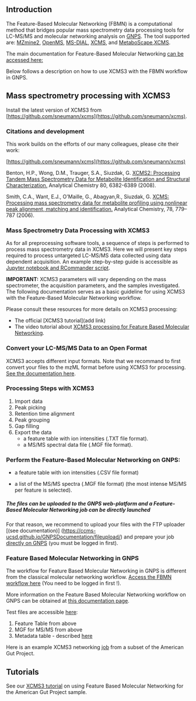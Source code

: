 ## Introduction

The Feature-Based Molecular Networking (FBMN) is a computational method that bridges popular mass spectrometry data processing tools for LC-MS/MS and molecular networking analysis on [GNPS](http://gnps.ucsd.edu). The tool supported are: [MZmine2](featurebasedmolecularnetworking-with-mzmine2), [OpenMS](featurebasedmolecularnetworking-with-OpenMS), [MS-DIAL](featurebasedmolecularnetworking-with-ms-dial), [XCMS](https://github.com/sneumann/xcms), and [MetaboScape](featurebasedmolecularnetworking-with-metaboscape),[XCMS](featurebasedmolecularnetworking-with-XCMS).

The main documentation for Feature-Based Molecular Networking [can be accessed here:](featurebasedmolecularnetworking)

Below follows a description on how to use XCMS3 with the FBMN workflow in GNPS.

## Mass spectrometry processing with XCMS3

Install the latest version of XCMS3 from [https://github.com/sneumann/xcms](https://github.com/sneumann/xcms).

### Citations and development

This work builds on the efforts of our many colleagues, please cite their work:

[https://github.com/sneumann/xcms](https://github.com/sneumann/xcms)

Benton, H.P., Wong, D.M., Trauger, S.A., Siuzdak, G. [XCMS2: Processing Tandem Mass Spectrometry Data for Metabolite Identification and Structural Characterization.](https://pubs.acs.org/doi/abs/10.1021/ac800795f) Analytical Chemistry 80, 6382-6389 (2008).

Smith, C.A., Want, E.J., O'Maille, G., Abagyan,R., Siuzdak, G. [XCMS: Processing mass spectrometry data for metabolite profiling using nonlinear peak alignment, matching and identification.](https://pubs.acs.org/doi/10.1021/ac051437y) Analytical Chemistry, 78, 779–787 (2006).

### Mass Spectrometry Data Processing with XCMS3

As for all preprocessing software tools, a sequence of steps is performed to process mass spectrometry data in XCMS3. Here we will present key steps required to process untargeted LC-MS/MS data collected using data dependent acquisition. An example step-by-step guide is accessible as [Jupyter notebook and RCommander script](https://github.com/DorresteinLaboratory/XCMS3_FeatureBasedMN).

**IMPORTANT:** XCMS3 parameters will vary depending on the mass spectrometer, the acquisition parameters, and the samples investigated. The following documentation serves as a basic guideline for using XCMS3 with the Feature-Based Molecular Networking workflow.

Please consult these resources for more details on XCMS3 processing:

- The official [XCMS3 tutorial](add link) 
- The video tutorial about [XCMS3 processing for Feature Based Molecular Networking](tutorials/americangutxcms3/).

### Convert your LC-MS/MS Data to an Open Format
XCMS3 accepts different input formats. Note that we recommand to first convert your files to the mzML format before using XCMS3 for processing. [See the documentation here](https://ccms-ucsd.github.io/GNPSDocumentation/fileconversion/).

### Processing Steps with XCMS3
1. Import data
2. Peak picking
3. Retention time alignment
4. Peak grouping
5. Gap filling
6. Export the data
	-	a feature table with ion intensities (.TXT file format).
	- 	a MS/MS spectral data file (.MGF file format).
	
### Perform the Feature-Based Molecular Networking on GNPS:

- a feature table with ion intensities (.CSV file format)

- a list of the MS/MS spectra (.MGF file format) (the most intense MS/MS per feature is selected).

##### The files can be uploaded to the GNPS web-platform and a Feature-Based Molecular Networking job can be directly launched

For that reason, we recommend to upload your files with the FTP uploader [(see documentation)] (https://ccms-ucsd.github.io/GNPSDocumentation/fileupload/) and prepare your job [directly on GNPS](https://gnps.ucsd.edu/ProteoSAFe/index.jsp?params=%7B%22workflow%22:%22FEATURE-BASED-MOLECULAR-NETWORKING%22,%22library_on_server%22:%22d.speclibs;%22%7D) (you must be logged in first).


### Feature Based Molecular Networking in GNPS

The workflow for Feature Based Molecular Networking in GNPS is different from the classical molecular networking workflow. [Access the FBMN workflow here](https://gnps.ucsd.edu/ProteoSAFe/index.jsp?params=%7B%22workflow%22:%22METABOLOMICS-SNETS-MZMINE%22,%22library_on_server%22:%22d.speclibs;%22%7D) (You need to be logged in first !).

More information on the Feature Based Molecular Networking workflow on GNPS can be obtained at [this documentation page](featurebasedmolecularnetworking).

Test files are accessible [here](https://github.com/CCMS-UCSD/GNPSDocumentation/tree/master/docs/tutorials/AG_tutorial_files):

1. Feature Table from above
2. MGF for MS/MS from above
3. Metadata table - described [here](networking#metadata)

Here is an example XCMS3 networking [job](https://gnps.ucsd.edu/ProteoSAFe/status.jsp?task=xxxxxx) from a subset of the American Gut Project.

## Tutorials

See our [XCMS3 tutorial](tutorials/americangutxcms3) on using Feature Based Molecular Networking for the American Gut Project sample.
